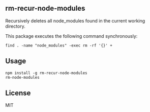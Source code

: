 ## rm-recur-node-modules

Recursively deletes all node_modules found in the current working directory.

This package executes the following command synchronously:

```shell
find . -name "node_modules" -exec rm -rf '{}' +
```

## Usage

```shell
npm install -g rm-recur-node-modules
rm-node-modules
```

## License

MIT
